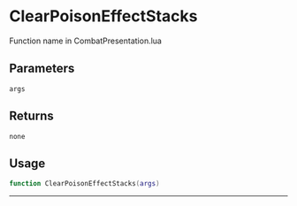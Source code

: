 # ClearPoisonEffectStacks
Function name in CombatPresentation.lua
## Parameters
`args`
## Returns
`none`
## Usage
```lua
function ClearPoisonEffectStacks(args)
```
---
